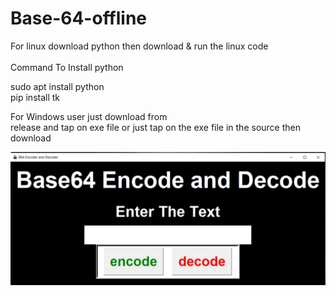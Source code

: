 # Base-64-offline

For linux download python then download & run the linux code <br>
<br>Command To Install python<br>

sudo apt install python <br>
pip install tk

For Windows user just download from  
 release and tap on exe file or just tap on the exe file in the source then download

![](screenshot.jpg)
